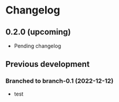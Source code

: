 # Changelog

## 0.2.0 (upcoming)

* Pending changelog

## Previous development

### Branched to branch-0.1 (2022-12-12)

* test

### 